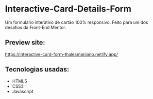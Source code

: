 # Interactive-Card-Details-Form

Um formulario interativo de cartão 100% responsivo. Feito para um dos desafios da Front-End Mentor.

## Preview site: 
https://interactive-card-form-thalesmariiano.netlify.app/

## Tecnologias usadas:
- HTML5
- CSS3
- Javascript
